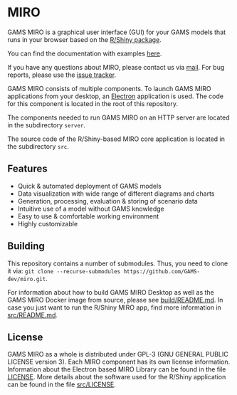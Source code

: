 # MIRO

GAMS MIRO is a graphical user interface (GUI) for your GAMS models that runs in your browser based on the [R/Shiny package](https://github.com/rstudio/shiny).

You can find the documentation with examples [here](http://gams.com/miro).

If you have any questions about MIRO, please contact us via [mail](miro@gams.com). For bug reports, please use the [issue tracker](https://github.com/GAMS-dev/miro/issues).

GAMS MIRO consists of multiple components. To launch GAMS MIRO applications from your desktop, an [Electron](https://electronjs.org) application is used. The code for this component is located in the root of this repository.

The components needed to run GAMS MIRO on an HTTP server are located in the subdirectory `server`.

The source code of the R/Shiny-based MIRO core application is located in the subdirectory `src`.

## Features

* Quick & automated deployment of GAMS models
* Data visualization with wide range of different diagrams and charts
* Generation, processing, evaluation & storing of scenario data
* Intuitive use of a model without GAMS knowledge
* Easy to use & comfortable working environment
* Highly customizable

## Building

This repository contains a number of submodules. Thus, you need to clone it via: `git clone --recurse-submodules https://github.com/GAMS-dev/miro.git`.

For information about how to build GAMS MIRO Desktop as well as the GAMS MIRO Docker image from source, please see [build/README.md](build/README.md). In case you just want to run the R/Shiny MIRO app, find more information in [src/README.md](src/README.md).

## License

GAMS MIRO as a whole is distributed under GPL-3 (GNU GENERAL PUBLIC LICENSE version 3). 
Each MIRO component has its own license information. Information about the Electron based MIRO Library can be found in the file [LICENSE](LICENSE). More details about the software used for the R/Shiny application can be found in the file [src/LICENSE](src/LICENSE).